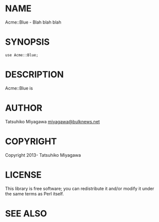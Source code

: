 # NAME

Acme::Blue - Blah blah blah

# SYNOPSIS

    use Acme::Blue;

# DESCRIPTION

Acme::Blue is

# AUTHOR

Tatsuhiko Miyagawa <miyagawa@bulknews.net>

# COPYRIGHT

Copyright 2013- Tatsuhiko Miyagawa

# LICENSE

This library is free software; you can redistribute it and/or modify
it under the same terms as Perl itself.

# SEE ALSO
